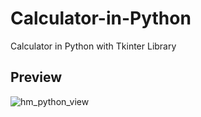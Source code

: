 # Calculator-in-Python
Calculator in Python with Tkinter Library

## Preview
![hm_python_view](https://github.com/user-attachments/assets/b4468cb2-8d79-4a92-b6a1-43130c80da94)
